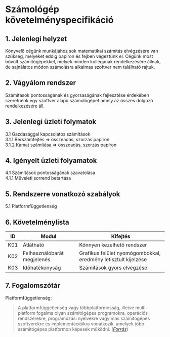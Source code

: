 # Számológép követelményspecifikáció

## 1. Jelenlegi helyzet
Könyvelő cégünk munkájához sok matematikai számítás elvégzésére van szükség, melyeket eddig papíron és fejben végeztünk el. Cégünk most bővült számítógépekkel, melyek minden kollégának rendelkezésére állnak, de sajnálatos módon számolásra alkalmas szoftver nem található rajtuk.


## 2. Vágyálom rendszer
Számítások pontosságának és gyorsaságának fejlesztése érdekében szeretnénk egy szoftver alapú számológépet amely az összes dolgozó rendelkezésére áll.


## 3. Jelenlegi üzleti folymatok
3.1 Gazdasággal kapcsolatos számítások  
3.1.1 Bérszámfejtés => összeadás, szorzás papíron  
3.1.2 Kamat számítása => összeadás, szorzás papíron


## 4. Igényelt üzleti folyamatok
4.1 Számítások pontosságának szavatolása  
4.1.1 Műveleti sorrend betartása


## 5. Rendszerre vonatkozó szabályok
5.1 Platformfüggetlenség


## 6. Követelménylista
|ID|Modul|Kifejtés|
|--|-----|--------|
|K01|Átlátható|Könnyen kezelhető rendszer
|K02|Felhasználóbarát megjelenés|Grafikus felület nyomógombokkal, eredmény letisztult kijelzése
|K03|Időhatékonyság|Számítások gyors elvégzése


## 7. Fogalomszótár
Platformfüggetlenség:
>A platformfüggetlenség vagy többplatformosság, illetve multi-platform fogalma olyan számítógépes programokra, operációs rendszerekre, programozási nyelvekre vagy más számítógépes szoftverekre és implementációikra vonatkozik, amelyek több számítógépes platformon képesek működni. ([*Forrás*](https://www.mimi.hu/informatika/platformfuggetlenseg.html))
